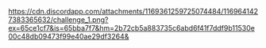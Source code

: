 https://cdn.discordapp.com/attachments/1169361259725074484/1169641427383365632/challenge_1.png?ex=65ce1cf7&is=65bba7f7&hm=2b72cb5a883735c6abd6f41f7ddf9b11530e00c48db09473f99e40ae29df3264&
